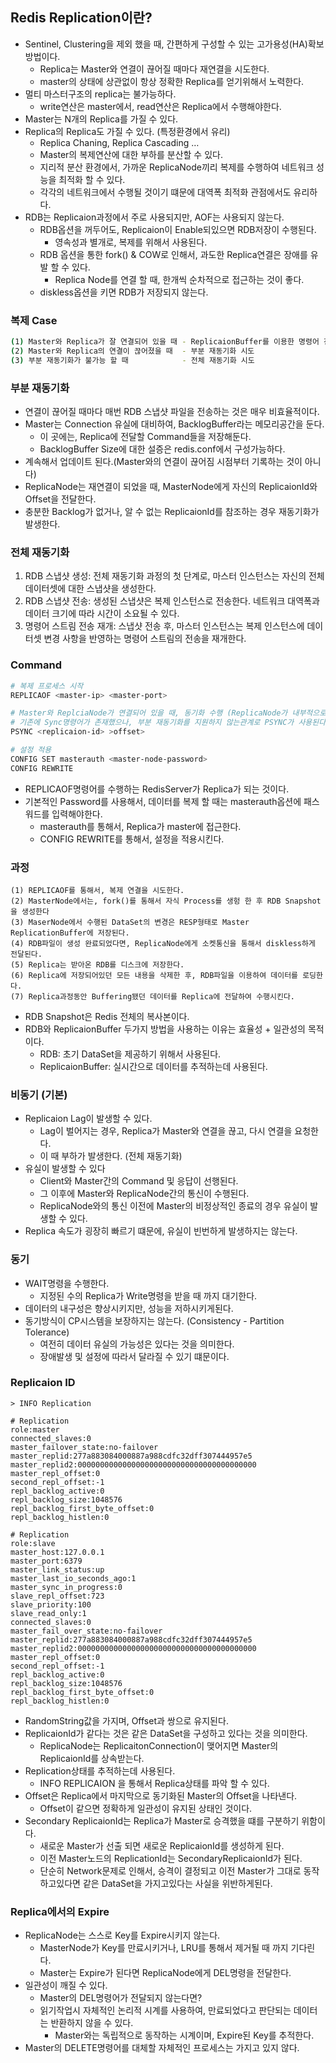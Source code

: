 ## Redis Replication이란?
- Sentinel, Clustering을 제외 했을 때, 간편하게 구성할 수 있는 고가용성(HA)확보 방법이다.
    - Replica는 Master와 연결이 끊어질 때마다 재연결을 시도한다.
    - master의 상태에 상관없이 항상 정확한 Replica를 얻기위해서 노력한다.
- 멀티 마스터구조의 replica는 불가능하다.
    - write연산은 master에서, read연산은 Replica에서 수행해야한다.
- Master는 N개의 Replica를 가질 수 있다.
- Replica의 Replica도 가질 수 있다. (특정환경에서 유리)
    - Replica Chaning, Replica Cascading …
    - Master의 복제연산에 대한 부하를 분산할 수 있다.
    - 지리적 분산 환경에서, 가까운 ReplicaNode끼리 복제를 수행하여 네트워크 성능을 최적화 할 수 있다.
    - 각각의 네트워크에서 수행될 것이기 떄문에 대역폭 최적화 관점에서도 유리하다.
- RDB는 Replicaion과정에서 주로 사용되지만, AOF는 사용되지 않는다.
  - RDB옵션을 꺼두어도, Replicaion이 Enable되있으면 RDB저장이 수행된다.
    - 영속성과 별개로, 복제를 위해서 사용된다.
  - RDB 옵션을 통한 fork() & COW로 인해서, 과도한 Replica연결은 장애를 유발 할 수 있다.
    - Replica Node를 연결 할 때, 한개씩 순차적으로 접근하는 것이 좋다.
  - diskless옵션을 키면 RDB가 저장되지 않는다.

### 복제 Case
```bash
(1) Master와 Replica가 잘 연결되어 있을 때 - ReplicaionBuffer를 이용한 명령어 전달
(2) Master와 Replica의 연결이 끊어졌을 때  - 부분 재동기화 시도
(3) 부분 재동기화가 불가능 할 때            - 전체 재동기화 시도
```

### 부분 재동기화
- 연결이 끊어질 때마다 매번 RDB 스냅샷 파일을 전송하는 것은 매우 비효율적이다.
- Master는 Connection 유실에 대비하여, BacklogBuffer라는 메모리공간을 둔다.
    - 이 곳에는, Replica에 전달할  Command들을 저장해둔다.
    - BacklogBuffer Size에 대한 설증은 redis.conf에서 구성가능하다.
- 계속해서 업데이트 된다.(Master와의 연결이 끊어짐 시점부터 기록하는 것이 아니다)
- ReplicaNode는 재연결이 되었을 때, MasterNode에게 자신의 ReplicaionId와 Offset을 전달한다.
- 충분한 Backlog가 없거나, 알 수 없는 ReplicaionId를 참조하는 경우 재동기화가 발생한다.

### 전체 재동기화
1. RDB 스냅샷 생성: 전체 재동기화 과정의 첫 단계로, 마스터 인스턴스는 자신의 전체 데이터셋에 대한 스냅샷을 생성한다.
2.  RDB 스냅샷 전송: 생성된 스냅샷은 복제 인스턴스로 전송한다. 네트워크 대역폭과 데이터 크기에 따라 시간이 소요될 수 있다.
3. 명령어 스트림 전송 재개: 스냅샷 전송 후, 마스터 인스턴스는 복제 인스턴스에 데이터셋 변경 사항을 반영하는 명령어 스트림의 전송을 재개한다.

### Command
```bash
# 복제 프로세스 시작
REPLICAOF <master-ip> <master-port>

# Master와 ReplciaNode가 연결되어 있을 때, 동기화 수행 (ReplicaNode가 내부적으로 수행)
# 기존에 Sync명령어가 존재했으나, 부분 재동기화를 지원하지 않는관계로 PSYNC가 사용된다.
PSYNC <replicaion-id> >offset>

# 설정 적용
CONFIG SET masterauth <master-node-password>
CONFIG REWRITE
```

- REPLICAOF명령어를 수행하는 RedisServer가 Replica가 되는 것이다.
- 기본적인 Password를 사용해서, 데이터를 복제 할 때는 masterauth옵션에 패스워드를 입력해야한다.
    - masterauth를 통해서, Replica가 master에 접근한다.
    - CONFIG REWRITE를 통해서, 설정을 적용시킨다.

### 과정
```
(1) REPLICAOF를 통해서, 복제 연결을 시도한다.
(2) MasterNode에서는, fork()를 통해서 자식 Process를 생헝 한 후 RDB Snapshot을 생성한다
(3) MaserNode에서 수행된 DataSet의 변경은 RESP형태로 Master ReplicationBuffer에 저장된다.
(4) RDB파일이 생성 완료되었다면, ReplicaNode에게 소켓통신을 통해서 diskless하게 전달된다.
(5) Replica는 받아온 RDB를 디스크에 저장한다.
(6) Replica에 저장되어있던 모든 내용을 삭제한 후, RDB파일을 이용하여 데이터를 로딩한다.
(7) Replica과정동안 Buffering됐던 데이터를 Replica에 전달하여 수행시킨다.
```
- RDB Snapshot은 Redis 전체의 복사본이다.
- RDB와 ReplicaionBuffer 두가지 방법을 사용하는 이유는 효율성 + 일관성의 목적이다.
    - RDB: 초기 DataSet을 제공하기 위해서 사용된다.
    - ReplicaionBuffer: 실시간으로 데이터를 추적하는데 사용된다.


### 비동기 (기본)
- Replicaion Lag이 발생할 수 있다.
  - Lag이 벌어지는 경우, Replica가 Master와 연결을 끊고, 다시 연결을 요청한다.
  - 이 때 부하가 발생한다. (전체 재동기화)
- 유실이 발생할 수 있다
    - Client와 Master간의 Command 및 응답이 선행된다.
    - 그 이후에 Master와 ReplicaNode간의 통신이 수행된다.
    - ReplicaNode와의 통신 이전에 Master의 비정상적인 종료의 경우 유실이 발생할 수 있다.
- Replica 속도가 굉장히 빠르기 떄문에, 유실이 빈번하게 발생하지는 않는다.

### 동기
- WAIT명령을 수행한다.
    - 지정된 수의 Replica가 Write명령을 받을 때 까지 대기한다.
- 데이터의 내구성은 향상시키지만, 성능을 저하시키게된다.
- 동기방식이 CP시스템을 보장하지는 않는다. (Consistency - Partition Tolerance)
    - 여전히 데이터 유실의 가능성은 있다는 것을 의미한다.
    - 장애발생 및 설정에 따라서 달라질 수 있기 떄문이다.

### Replicaion ID
```
> INFO Replication

# Replication 
role:master
connected_slaves:0
master_failover_state:no-failover
master_replid:277a883084000887a988cdfc32dff307444957e5
master_replid2:0000000000000000000000000000000000000000
master_repl_offset:0
second_repl_offset:-1
repl_backlog_active:0
repl_backlog_size:1048576
repl_backlog_first_byte_offset:0
repl_backlog_histlen:0

# Replication
role:slave
master_host:127.0.0.1
master_port:6379
master_link_status:up
master_last_io_seconds_ago:1
master_sync_in_progress:0
slave_repl_offset:723
slave_priority:100
slave_read_only:1
connected_slaves:0
master_fail_over_state:no-failover
master_replid:277a883084000887a988cdfc32dff307444957e5
master_replid2:0000000000000000000000000000000000000000
master_repl_offset:0
second_repl_offset:-1
repl_backlog_active:0
repl_backlog_size:1048576
repl_backlog_first_byte_offset:0
repl_backlog_histlen:0

```
- RandomString값을 가지며, Offset과 쌍으로 유지된다.
- ReplicaionId가 같다는 것은 같은 DataSet을 구성하고 있다는 것을 의미한다.
    - ReplicaNode는 ReplicaitonConnection이 맺어지면 Master의 ReplicaionId를 상속받는다.
- Replication상태를 추적하는데 사용된다.
    - INFO REPLICAION 을 통해서 Replica상태를 파악 할 수 있다.
- Offset은 Replica에서 마지막으로 동기화된 Master의 Offset을 나타낸다.
    - Offset이 같으면 정확하게 일관성이 유지된 상태인 것이다.
- Secondary ReplicaionId는 Replica가 Master로 승격했을 떄를 구분하기 위함이다.
    - 새로운 Master가 선출 되면 새로운 ReplicaionId를 생성하게 된다.
    - 이전 Master노드의 ReplicationId는 SecondaryReplicaionId가 된다.
    - 단순히 Network문제로 인해서, 승격이 결정되고 이전 Master가 그대로 동작하고있다면 같은 DataSet을 가지고있다는 사실을 위반하게된다.

### Replica에서의 Expire
- ReplicaNode는 스스로 Key를 Expire시키지 않는다.
    - MasterNode가 Key를 만료시키거나, LRU를 통해서 제거될 때 까지 기다린다.
    - Master는 Expire가 된다면 ReplicaNode에게 DEL명령을 전달한다.
- 일관성이 깨질 수 있다.
    - Master의 DEL명령어가 전달되지 않는다면?
    - 읽기작업시 자체적인 논리적 시계를 사용하여, 만료되었다고 판단되는 데이터는 반환하지 않을 수 있다.
        - Master와는 독립적으로 동작하는 시계이며, Expire된 Key를 추적한다.
- Master의 DELETE명령어를 대체할 자체적인 프로세스는 가지고 있지 않다.